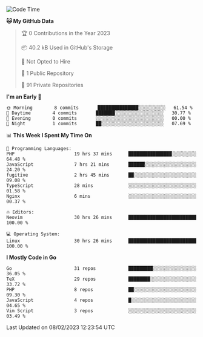
<!--START_SECTION:waka-->
![Code Time](http://img.shields.io/badge/Code%20Time-3%2C224%20hrs%208%20mins-blue)

**🐱 My GitHub Data** 

> 🏆 0 Contributions in the Year 2023
 > 
> 📦 40.2 kB Used in GitHub's Storage 
 > 
> 🚫 Not Opted to Hire
 > 
> 📜 1 Public Repository 
 > 
> 🔑 91 Private Repositories  
 > 
**I'm an Early 🐤** 

```text
🌞 Morning        8 commits       ███████████████░░░░░░░░░░   61.54 % 
🌆 Daytime        4 commits       ███████░░░░░░░░░░░░░░░░░░   30.77 % 
🌃 Evening        0 commits       ░░░░░░░░░░░░░░░░░░░░░░░░░   00.00 % 
🌙 Night          1 commits       ██░░░░░░░░░░░░░░░░░░░░░░░   07.69 % 

```


📊 **This Week I Spent My Time On** 

```text
💬 Programming Languages: 
PHP                      19 hrs 37 mins      ████████████████░░░░░░░░░   64.48 % 
JavaScript               7 hrs 21 mins       ██████░░░░░░░░░░░░░░░░░░░   24.20 % 
fugitive                 2 hrs 45 mins       ██░░░░░░░░░░░░░░░░░░░░░░░   09.08 % 
TypeScript               28 mins             ░░░░░░░░░░░░░░░░░░░░░░░░░   01.58 % 
Nginx                    6 mins              ░░░░░░░░░░░░░░░░░░░░░░░░░   00.37 % 

🔥 Editors: 
Neovim                   30 hrs 26 mins      █████████████████████████   100.00 % 

💻 Operating System: 
Linux                    30 hrs 26 mins      █████████████████████████   100.00 % 

```

**I Mostly Code in Go** 

```text
Go                       31 repos            █████████░░░░░░░░░░░░░░░░   36.05 % 
TeX                      29 repos            ████████░░░░░░░░░░░░░░░░░   33.72 % 
PHP                      8 repos             ██░░░░░░░░░░░░░░░░░░░░░░░   09.30 % 
JavaScript               4 repos             █░░░░░░░░░░░░░░░░░░░░░░░░   04.65 % 
Vim Script               3 repos             ░░░░░░░░░░░░░░░░░░░░░░░░░   03.49 % 

```



 Last Updated on 08/02/2023 12:23:54 UTC
<!--END_SECTION:waka-->
